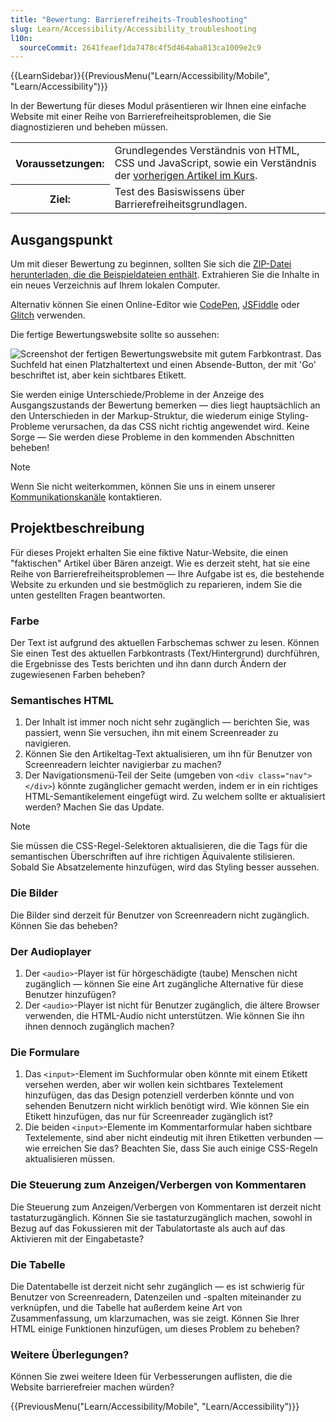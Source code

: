 ```yaml
---
title: "Bewertung: Barrierefreiheits-Troubleshooting"
slug: Learn/Accessibility/Accessibility_troubleshooting
l10n:
  sourceCommit: 2641feaef1da7478c4f5d464aba813ca1009e2c9
---
```


{{LearnSidebar}}{{PreviousMenu("Learn/Accessibility/Mobile", "Learn/Accessibility")}}

In der Bewertung für dieses Modul präsentieren wir Ihnen eine einfache Website mit einer Reihe von Barrierefreiheitsproblemen, die Sie diagnostizieren und beheben müssen.

<table>
  <tbody>
    <tr>
      <th scope="row">Voraussetzungen:</th>
      <td>
        Grundlegendes Verständnis von HTML, CSS und
        JavaScript, sowie ein Verständnis der
        <a href="/de/docs/Learn/Accessibility"
          >vorherigen Artikel im Kurs</a
        >.
      </td>
    </tr>
    <tr>
      <th scope="row">Ziel:</th>
      <td>Test des Basiswissens über Barrierefreiheitsgrundlagen.</td>
    </tr>
  </tbody>
</table>

## Ausgangspunkt

Um mit dieser Bewertung zu beginnen, sollten Sie sich die [ZIP-Datei herunterladen, die die Beispieldateien enthält](https://raw.githubusercontent.com/mdn/learning-area/main/accessibility/assessment-start/assessment-files.zip). Extrahieren Sie die Inhalte in ein neues Verzeichnis auf Ihrem lokalen Computer.

Alternativ können Sie einen Online-Editor wie [CodePen](https://codepen.io/), [JSFiddle](https://jsfiddle.net/) oder [Glitch](https://glitch.com/) verwenden.

Die fertige Bewertungswebsite sollte so aussehen:

![Screenshot der fertigen Bewertungswebsite mit gutem Farbkontrast. Das Suchfeld hat einen Platzhaltertext und einen Absende-Button, der mit 'Go' beschriftet ist, aber kein sichtbares Etikett.](assessment-site-finished.png)

Sie werden einige Unterschiede/Probleme in der Anzeige des Ausgangszustands der Bewertung bemerken — dies liegt hauptsächlich an den Unterschieden in der Markup-Struktur, die wiederum einige Styling-Probleme verursachen, da das CSS nicht richtig angewendet wird. Keine Sorge — Sie werden diese Probleme in den kommenden Abschnitten beheben!

> [!NOTE]
> Wenn Sie nicht weiterkommen, können Sie uns in einem unserer [Kommunikationskanäle](/de/docs/MDN/Community/Communication_channels) kontaktieren.

## Projektbeschreibung

Für dieses Projekt erhalten Sie eine fiktive Natur-Website, die einen "faktischen" Artikel über Bären anzeigt. Wie es derzeit steht, hat sie eine Reihe von Barrierefreiheitsproblemen — Ihre Aufgabe ist es, die bestehende Website zu erkunden und sie bestmöglich zu reparieren, indem Sie die unten gestellten Fragen beantworten.

### Farbe

Der Text ist aufgrund des aktuellen Farbschemas schwer zu lesen. Können Sie einen Test des aktuellen Farbkontrasts (Text/Hintergrund) durchführen, die Ergebnisse des Tests berichten und ihn dann durch Ändern der zugewiesenen Farben beheben?

### Semantisches HTML

1. Der Inhalt ist immer noch nicht sehr zugänglich — berichten Sie, was passiert, wenn Sie versuchen, ihn mit einem Screenreader zu navigieren.
2. Können Sie den Artikeltag-Text aktualisieren, um ihn für Benutzer von Screenreadern leichter navigierbar zu machen?
3. Der Navigationsmenü-Teil der Seite (umgeben von `<div class="nav"></div>`) könnte zugänglicher gemacht werden, indem er in ein richtiges HTML-Semantikelement eingefügt wird. Zu welchem sollte er aktualisiert werden? Machen Sie das Update.

> [!NOTE]
> Sie müssen die CSS-Regel-Selektoren aktualisieren, die die Tags für die semantischen Überschriften auf ihre richtigen Äquivalente stilisieren. Sobald Sie Absatzelemente hinzufügen, wird das Styling besser aussehen.

### Die Bilder

Die Bilder sind derzeit für Benutzer von Screenreadern nicht zugänglich. Können Sie das beheben?

### Der Audioplayer

1. Der `<audio>`-Player ist für hörgeschädigte (taube) Menschen nicht zugänglich — können Sie eine Art zugängliche Alternative für diese Benutzer hinzufügen?
2. Der `<audio>`-Player ist nicht für Benutzer zugänglich, die ältere Browser verwenden, die HTML-Audio nicht unterstützen. Wie können Sie ihn ihnen dennoch zugänglich machen?

### Die Formulare

1. Das `<input>`-Element im Suchformular oben könnte mit einem Etikett versehen werden, aber wir wollen kein sichtbares Textelement hinzufügen, das das Design potenziell verderben könnte und von sehenden Benutzern nicht wirklich benötigt wird. Wie können Sie ein Etikett hinzufügen, das nur für Screenreader zugänglich ist?
2. Die beiden `<input>`-Elemente im Kommentarformular haben sichtbare Textelemente, sind aber nicht eindeutig mit ihren Etiketten verbunden — wie erreichen Sie das? Beachten Sie, dass Sie auch einige CSS-Regeln aktualisieren müssen.

### Die Steuerung zum Anzeigen/Verbergen von Kommentaren

Die Steuerung zum Anzeigen/Verbergen von Kommentaren ist derzeit nicht tastaturzugänglich. Können Sie sie tastaturzugänglich machen, sowohl in Bezug auf das Fokussieren mit der Tabulatortaste als auch auf das Aktivieren mit der Eingabetaste?

### Die Tabelle

Die Datentabelle ist derzeit nicht sehr zugänglich — es ist schwierig für Benutzer von Screenreadern, Datenzeilen und -spalten miteinander zu verknüpfen, und die Tabelle hat außerdem keine Art von Zusammenfassung, um klarzumachen, was sie zeigt. Können Sie Ihrer HTML einige Funktionen hinzufügen, um dieses Problem zu beheben?

### Weitere Überlegungen?

Können Sie zwei weitere Ideen für Verbesserungen auflisten, die die Website barrierefreier machen würden?

{{PreviousMenu("Learn/Accessibility/Mobile", "Learn/Accessibility")}}
